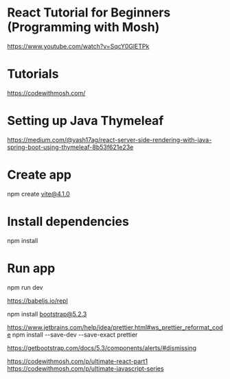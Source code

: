 # React Tutorial for Beginners (Programming with Mosh)
https://www.youtube.com/watch?v=SqcY0GlETPk

# Tutorials
https://codewithmosh.com/

# Setting up Java Thymeleaf
https://medium.com/@yash17ag/react-server-side-rendering-with-java-spring-boot-using-thymeleaf-8b53f621e23e


# Create app
npm create vite@4.1.0

# Install dependencies
npm install

# Run app
npm run dev


https://babeljs.io/repl

npm install bootstrap@5.2.3

https://www.jetbrains.com/help/idea/prettier.html#ws_prettier_reformat_code
npm install --save-dev --save-exact prettier


https://getbootstrap.com/docs/5.3/components/alerts/#dismissing



https://codewithmosh.com/p/ultimate-react-part1
https://codewithmosh.com/p/ultimate-javascript-series